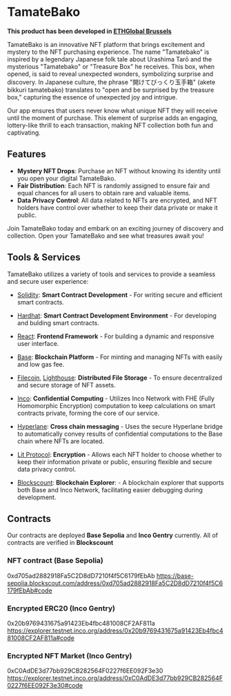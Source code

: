 # TamateBako

**This product has been developed in [ETHGlobal Brussels](https://ethglobal.com/events/brussels)**

TamateBako is an innovative NFT platform that brings excitement and mystery to the NFT purchasing experience. The name "Tamatebako" is inspired by a legendary Japanese folk tale about Urashima Tarō and the mysterious "Tamatebako" or "Treasure Box" he receives. This box, when opened, is said to reveal unexpected wonders, symbolizing surprise and discovery. In Japanese culture, the phrase "開けてびっくり玉手箱" (akete bikkuri tamatebako) translates to "open and be surprised by the treasure box," capturing the essence of unexpected joy and intrigue.

Our app ensures that users never know what unique NFT they will receive until the moment of purchase. This element of surprise adds an engaging, lottery-like thrill to each transaction, making NFT collection both fun and captivating.

## Features

- **Mystery NFT Drops**: Purchase an NFT without knowing its identity until you open your digital TamateBako.
- **Fair Distribution**: Each NFT is randomly assigned to ensure fair and equal chances for all users to obtain rare and valuable items.
- **Data Privacy Control**: All data related to NFTs are encrypted, and NFT holders have control over whether to keep their data private or make it public.

Join TamateBako today and embark on an exciting journey of discovery and collection. Open your TamateBako and see what treasures await you!

## Tools & Services

TamateBako utilizes a variety of tools and services to provide a seamless and secure user experience:

- [Solidity](https://soliditylang.org): **Smart Contract Development** - For writing secure and efficient smart contracts.
- [Hardhat](https://hardhat.org): **Smart Contract Development Environment** - For developing and bulding smart contracts.
- [React](https://reactjs.org): **Frontend Framework** - For building a dynamic and responsive user interface.

- [Base](https://ethereum.org): **Blockchain Platform** - For minting and managing NFTs with easily and low gas fee.
- [Filecoin](https://filecoin.io), [Lighthouse](https://files.lighthouse.storage): **Distributed File Storage** - To ensure decentralized and secure storage of NFT assets.
- [Inco](https://www.inco.org): **Confidential Computing** - Utilizes Inco Network with FHE (Fully Homomorphic Encryption) computation to keep calculations on smart contracts private, forming the core of our service.
- [Hyperlane](https://hyperlane.xyz): **Cross chain messaging** - Uses the secure Hyperlane bridge to automatically convey results of confidential computations to the Base chain where NFTs are located.
- [Lit Protocol](https://developer.litprotocol.com): **Encryption** - Allows each NFT holder to choose whether to keep their information private or public, ensuring flexible and secure data privacy control.
- [Blockscount](https://www.blockscout.com): **Blockchain Explorer**: - A blockchain explorer that supports both Base and Inco Network, facilitating easier debugging during development.

## Contracts

Our contracts are deployed **Base Sepolia** and **Inco Gentry** currently. All of contracts are verified in **Blockscount**

### NFT contract (Base Sepolia)

0xd705ad2882918Fa5C2D8dD7210f4f5C6179fEbAb
https://base-sepolia.blockscout.com/address/0xd705ad2882918Fa5C2D8dD7210f4f5C6179fEbAb#code

### Encrypted ERC20 (Inco Gentry)

0x20b9769431675a91423Eb4fbc481008CF2AF811a
https://explorer.testnet.inco.org/address/0x20b9769431675a91423Eb4fbc481008CF2AF811a#code

### Encrypted NFT Market (Inco Gentry)

0xC0AdDE3d77bb929CB282564F0227f6EE092F3e30
https://explorer.testnet.inco.org/address/0xC0AdDE3d77bb929CB282564F0227f6EE092F3e30#code
